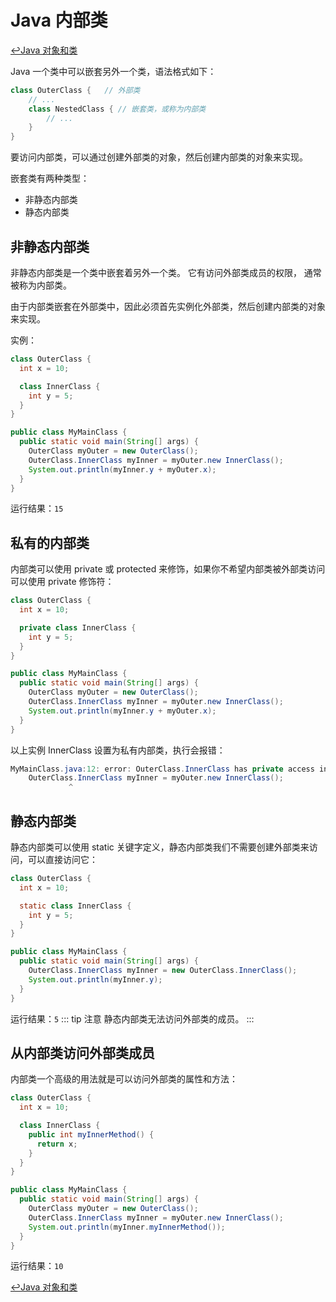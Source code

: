 # Java 内部类
[:leftwards_arrow_with_hook:Java 对象和类](./objectsAndClasses.html#源文件声明规则)

Java 一个类中可以嵌套另外一个类，语法格式如下：
```java
class OuterClass {   // 外部类
    // ...
    class NestedClass { // 嵌套类，或称为内部类
        // ...
    }
}
```
要访问内部类，可以通过创建外部类的对象，然后创建内部类的对象来实现。

嵌套类有两种类型：

* 非静态内部类
* 静态内部类
## 非静态内部类
非静态内部类是一个类中嵌套着另外一个类。 它有访问外部类成员的权限， 通常被称为内部类。

由于内部类嵌套在外部类中，因此必须首先实例化外部类，然后创建内部类的对象来实现。

实例：
```java
class OuterClass {
  int x = 10;

  class InnerClass {
    int y = 5;
  }
}

public class MyMainClass {
  public static void main(String[] args) {
    OuterClass myOuter = new OuterClass();
    OuterClass.InnerClass myInner = myOuter.new InnerClass();
    System.out.println(myInner.y + myOuter.x);
  }
}
```
运行结果：`15`
## 私有的内部类
内部类可以使用 private 或 protected 来修饰，如果你不希望内部类被外部类访问可以使用 private 修饰符：
```java
class OuterClass {
  int x = 10;

  private class InnerClass {
    int y = 5;
  }
}

public class MyMainClass {
  public static void main(String[] args) {
    OuterClass myOuter = new OuterClass();
    OuterClass.InnerClass myInner = myOuter.new InnerClass();
    System.out.println(myInner.y + myOuter.x);
  }
}
```
以上实例 InnerClass 设置为私有内部类，执行会报错：
```java
MyMainClass.java:12: error: OuterClass.InnerClass has private access in OuterClass
    OuterClass.InnerClass myInner = myOuter.new InnerClass();
             ^
```
## 静态内部类
静态内部类可以使用 static 关键字定义，静态内部类我们不需要创建外部类来访问，可以直接访问它：
```java
class OuterClass {
  int x = 10;

  static class InnerClass {
    int y = 5;
  }
}

public class MyMainClass {
  public static void main(String[] args) {
    OuterClass.InnerClass myInner = new OuterClass.InnerClass();
    System.out.println(myInner.y);
  }
}
```
运行结果：`5`
::: tip 注意
静态内部类无法访问外部类的成员。
:::
## 从内部类访问外部类成员
内部类一个高级的用法就是可以访问外部类的属性和方法：
```java
class OuterClass {
  int x = 10;

  class InnerClass {
    public int myInnerMethod() {
      return x;
    }
  }
}

public class MyMainClass {
  public static void main(String[] args) {
    OuterClass myOuter = new OuterClass();
    OuterClass.InnerClass myInner = myOuter.new InnerClass();
    System.out.println(myInner.myInnerMethod());
  }
}
```
运行结果：`10`

[:leftwards_arrow_with_hook:Java 对象和类](./objectsAndClasses.html#源文件声明规则)
